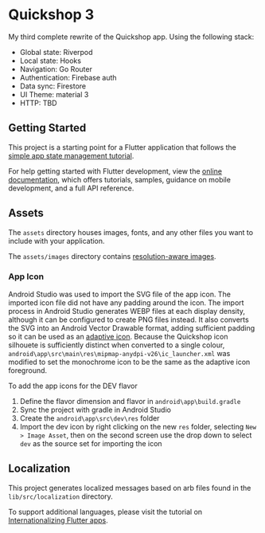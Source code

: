 # Quickshop 3

My third complete rewrite of the Quickshop app. Using the following stack:
- Global state: Riverpod
- Local state: Hooks
- Navigation: Go Router
- Authentication: Firebase auth
- Data sync: Firestore
- UI Theme: material 3
- HTTP: TBD

## Getting Started

This project is a starting point for a Flutter application that follows the
[simple app state management
tutorial](https://flutter.dev/to/state-management-sample).

For help getting started with Flutter development, view the
[online documentation](https://docs.flutter.dev), which offers tutorials,
samples, guidance on mobile development, and a full API reference.

## Assets

The `assets` directory houses images, fonts, and any other files you want to
include with your application.

The `assets/images` directory contains [resolution-aware
images](https://flutter.dev/to/resolution-aware-images).

### App Icon
Android Studio was used to import the SVG file of the app icon. The imported icon file did not have any padding around the icon. The import process in Android Studio generates WEBP files at each display density, although it can be configured to create PNG files instead. It also converts the SVG into an Android Vector Drawable format, adding sufficient padding so it can be used as an [adaptive icon](https://developer.android.com/develop/ui/views/launch/icon_design_adaptive). Because the Quickshop icon silhouete is sufficiently distinct when converted to a single colour, `android\app\src\main\res\mipmap-anydpi-v26\ic_launcher.xml` was modified to set the monochrome icon to be the same as the adaptive icon foreground. 

To add the app icons for the DEV flavor
1. Define the flavor dimension and flavor in `android\app\build.gradle`
2. Sync the project with gradle in Android Studio
3. Create the `android\app\src\dev\res` folder
4. Import the dev icon by right clicking on the new `res` folder, selecting `New > Image Asset`, then on the second screen use the drop down to select `dev` as the source set for importing the icon

## Localization
This project generates localized messages based on arb files found in
the `lib/src/localization` directory.

To support additional languages, please visit the tutorial on
[Internationalizing Flutter apps](https://flutter.dev/to/internationalization).
